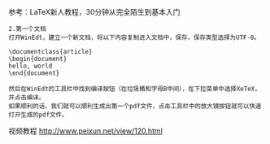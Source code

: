 参考：LaTeX新人教程，30分钟从完全陌生到基本入门
```
2.第一个文档
打开WinEdt，建立一个新文档，将以下内容复制进入文档中，保存，保存类型选择为UTF-8。

\documentclass{article}
\begin{document}
hello, world
\end{document}

然后在WinEdt的工具栏中找到编译按钮（在垃圾桶和字母B中间），在下拉菜单中选择XeTeX，并点击编译。
如果顺利的话，我们就可以顺利生成出第一个pdf文件，点击工具栏中的放大镜按钮就可以快速打开生成的pdf文件。
```

视频教程 http://www.peixun.net/view/120.html


